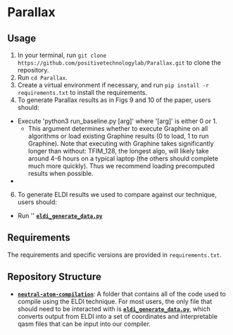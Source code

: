 # Parallax

## Usage
1. In your terminal, run `git clone https://github.com/positivetechnologylab/Parallax.git` to clone the repository.
2. Run `cd Parallax`.
3. Create a virtual environment if necessary, and run `pip install -r requirements.txt` to install the requirements.
4. To generate Parallax results as in Figs 9 and 10 of the paper, users should:
  - Execute 'python3 run_baseline.py [arg]' where '[arg]' is either 0 or 1.
    - This argument determines whether to execute Graphine on all algorithms or load existing Graphine results (0 to load, 1 to run Graphine). Note that executing with Graphine     takes significantly longer than without: TFIM_128, the longest algo, will likely take around 4-6 hours on a typical laptop (the others should complete much more quickly).       Thus we recommend loading precomputed results when possible.
  - 
6. To generate ELDI results we used to compare against our technique, users should:
  - Run '' [**`eldi_generate_data.py`**](neutral-atom-compilation/neutralatomcompilation/eldi_generate_data.py)

## Requirements
The requirements and specific versions are provided in `requirements.txt`.

## Repository Structure
- [**`neutral-atom-compilation`**](neutral-atom-compilation/): A folder that contains all of the code used to compile using the ELDI technique. For most users, the only file that should need to be interacted with is [**`eldi_generate_data.py`**](neutral-atom-compilation/neutralatomcompilation/eldi_generate_data.py), which converts output from ELDI into a set of coordinates and interpretable qasm files that can be input into our compiler.
